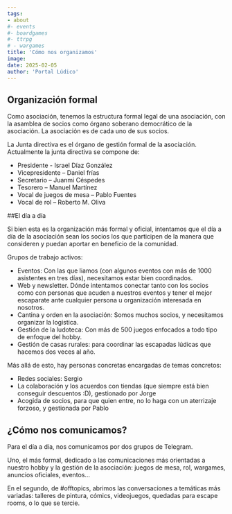 ```yaml
---
tags:
- about
#- events
#- boardgames
#- ttrpg
# - wargames
title: 'Cómo nos organizamos'
image:
date: 2025-02-05
author: 'Portal Lúdico'
---
```


## Organización formal

Como asociación, tenemos la estructura formal legal de una asociación, con la asamblea de socios como órgano soberano democrático de la asociación. La asociación es de cada uno de sus socios.

La Junta directiva es el órgano de gestión formal de la asociación. Actualmente la junta directiva se compone de:
- Presidente - Israel Díaz González
- Vicepresidente – Daniel frías
- Secretario – Juanmi Céspedes
- Tesorero – Manuel Martínez
- Vocal de juegos de mesa – Pablo Fuentes
- Vocal de rol – Roberto M. Oliva

##El día a día

Si bien esta es la organización más formal y oficial, intentamos que el día a día de la asociación sean los socios los que participen de la manera que consideren y puedan aportar en beneficio de la comunidad.

Grupos de trabajo activos:

- Eventos: Con las que liamos (con algunos eventos con más de 1000 asistentes en tres días), necesitamos estar bien coordinados.
- Web y newsletter. Dónde intentamos conectar tanto con los socios como con personas que acuden a nuestros eventos y tener el mejor escaparate ante cualquier persona u organización interesada en nosotros.
- Cantina y orden en la asociación: Somos muchos socios, y necesitamos organizar la logistica.
- Gestión de la ludoteca: Con más de 500 juegos enfocados a todo tipo de enfoque del hobby.
- Gestión de casas rurales: para coordinar las escapadas lúdicas que hacemos dos veces al año.

Más allá de esto, hay personas concretas encargadas de temas concretos:

- Redes sociales: Sergio
- La colaboración y los acuerdos con tiendas (que siempre está bien conseguir descuentos :D), gestionado por Jorge
- Acogida de socios, para que quien entre, no lo haga con un aterrizaje forzoso, y gestionada por Pablo

## ¿Cómo nos comunicamos?

Para el día a día, nos comunicamos por dos grupos de Telegram.

Uno, el más formal, dedicado a las comunicaciones más orientadas a nuestro hobby y la gestión de la asociación: juegos de mesa, rol, wargames, anuncios oficiales, eventos…

En el segundo, de #offtopics, abrimos las conversaciones a temáticas más variadas: talleres de pintura, cómics, videojuegos, quedadas para escape rooms, o lo que se tercie.